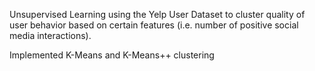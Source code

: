 Unsupervised Learning using the Yelp User Dataset to cluster quality of user behavior based on certain features (i.e. number of positive social media interactions).


Implemented K-Means and K-Means++ clustering
